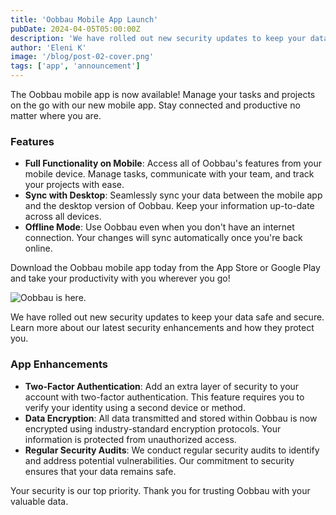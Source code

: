 ```yaml
---
title: 'Oobbau Mobile App Launch'
pubDate: 2024-04-05T05:00:00Z
description: 'We have rolled out new security updates to keep your data safe and secure. Learn more about our latest security enhancements and how they protect you.'
author: 'Eleni K'
image: '/blog/post-02-cover.png'
tags: ['app', 'announcement']
---
```


The Oobbau mobile app is now available! Manage your tasks and projects on the go with our new mobile app. Stay connected and productive no matter where you are.

### Features

- **Full Functionality on Mobile**: Access all of Oobbau's features from your mobile device. Manage tasks, communicate with your team, and track your projects with ease.
- **Sync with Desktop**: Seamlessly sync your data between the mobile app and the desktop version of Oobbau. Keep your information up-to-date across all devices.
- **Offline Mode**: Use Oobbau even when you don't have an internet connection. Your changes will sync automatically once you're back online.

Download the Oobbau mobile app today from the App Store or Google Play and take your productivity with you wherever you go!

![Oobbau is here.](/blog/post-02.png)

We have rolled out new security updates to keep your data safe and secure. Learn more about our latest security enhancements and how they protect you.

### App Enhancements

- **Two-Factor Authentication**: Add an extra layer of security to your account with two-factor authentication. This feature requires you to verify your identity using a second device or method.
- **Data Encryption**: All data transmitted and stored within Oobbau is now encrypted using industry-standard encryption protocols. Your information is protected from unauthorized access.
- **Regular Security Audits**: We conduct regular security audits to identify and address potential vulnerabilities. Our commitment to security ensures that your data remains safe.

Your security is our top priority. Thank you for trusting Oobbau with your valuable data.
